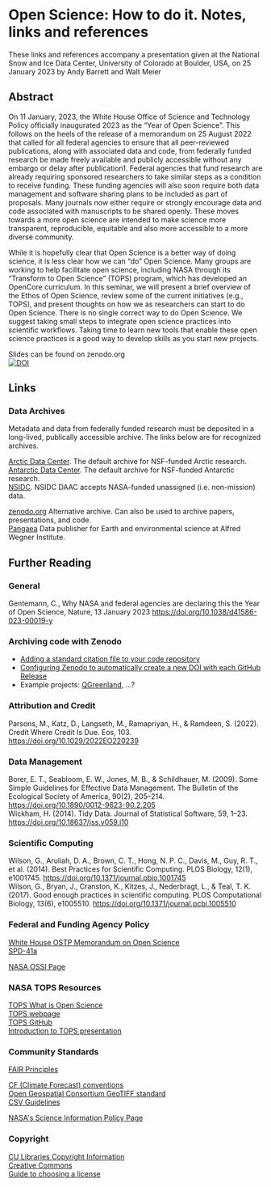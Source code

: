 # Open Science: How to do it.  Notes, links and references

These links and references accompany a presentation given at the National Snow and Ice Data Center, University of Colorado at Boulder, USA, on 25 January 2023 by Andy Barrett and Walt Meier

## Abstract

On 11 January, 2023, the White House Office of Science and Technology Policy officially inaugurated 2023 as the “Year of Open Science”. This follows on the heels of the release of a memorandum on 25 August 2022 that called for all federal agencies to ensure that all peer-reviewed publications, along with associated data and code, from federally funded research be made freely available and publicly accessible without any embargo or delay after publication1.  Federal agencies that fund research are already requiring sponsored researchers to take similar steps as a condition to receive funding.  These funding agencies will also soon require both data management and software sharing plans to be included as part of proposals.  Many journals now either require or strongly encourage data and code associated with manuscripts to be shared openly.  These moves towards a more open science are intended to make science more transparent, reproducible, equitable and also more accessible to a more diverse community.

While it is hopefully clear that Open Science is a better way of doing science, it is less clear how we can “do” Open Science.  Many groups are working to help facilitate open science, including NASA through its “Transform to Open Science” (TOPS) program, which has developed an OpenCore curriculum. In this seminar, we will present a brief overview of the Ethos of Open Science, review some of the current initiatives (e.g., TOPS), and present thoughts on how we as researchers can start to do Open Science.  There is no single correct way to do Open Science.  We suggest taking small steps to integrate open science practices into scientific workflows.  Taking time to learn new tools that enable these open science practices is a good way to develop skills as you start new projects.

Slides can be found on zenodo.org   
[![DOI](https://zenodo.org/badge/DOI/10.5281/zenodo.7570266.svg)](https://doi.org/10.5281/zenodo.7570265)

## Links
### Data Archives
Metadata and data from federally funded research must be deposited in a long-lived, publically accessible archive.  The links below are for recognized archives.  

[Arctic Data Center](https://arcticdata.io/submit/).  The default archive for NSF-funded Arctic research.  
[Antarctic Data Center](https://www.usap-dc.org/submit).  The default archive for NSF-funded Antarctic research.  
[NSIDC](https://nsidc.org/data/submit-data).  NSIDC DAAC accepts NASA-funded unassigned (i.e. non-mission) data.  

[zenodo.org](https://zenodo.org/)  Alternative archive.  Can also be used to archive papers, presentations, and code.     
[Pangaea](https://pangaea.de/about/)  Data publisher for Earth and environmental science at Alfred Wegner Institute.    


## Further Reading
### General
Gentemann, C., Why NASA and federal agencies are declaring this the Year of Open Science, Nature, 13 January 2023
https://doi.org/10.1038/d41586-023-00019-y

### Archiving code with Zenodo
* [Adding a standard citation file to your code repository](https://docs.github.com/en/repositories/managing-your-repositorys-settings-and-features/customizing-your-repository/about-citation-files)
* [Configuring Zenodo to automatically create a new DOI with each GitHub Release](https://docs.github.com/en/repositories/archiving-a-github-repository/referencing-and-citing-content)
* Example projects: [QGreenland](https://github.com/nsidc/qgreenland), ...?

### Attribution and Credit
Parsons, M., Katz, D., Langseth, M., Ramapriyan, H., & Ramdeen, S. (2022). Credit Where Credit Is Due. Eos, 103. https://doi.org/10.1029/2022EO220239  

### Data Management
Borer, E. T., Seabloom, E. W., Jones, M. B., & Schildhauer, M. (2009). Some Simple Guidelines for Effective Data Management. The Bulletin of the Ecological Society of America, 90(2), 205–214. https://doi.org/10.1890/0012-9623-90.2.205  
Wickham, H. (2014). Tidy Data. Journal of Statistical Software, 59, 1–23. https://doi.org/10.18637/jss.v059.i10  

### Scientific Computing
Wilson, G., Aruliah, D. A., Brown, C. T., Hong, N. P. C., Davis, M., Guy, R. T., et al. (2014). Best Practices for Scientific Computing. PLOS Biology, 12(1), e1001745. https://doi.org/10.1371/journal.pbio.1001745  
Wilson, G., Bryan, J., Cranston, K., Kitzes, J., Nederbragt, L., & Teal, T. K. (2017). Good enough practices in scientific computing. PLOS Computational Biology, 13(6), e1005510. https://doi.org/10.1371/journal.pcbi.1005510  

### Federal and Funding Agency Policy
[White House OSTP Memorandum on Open Science](https://www.whitehouse.gov/wp-content/uploads/2022/08/08-2022-OSTP-Public-Access-Memo.pdf)  
[SPD-41a](https://science.nasa.gov/science-red/s3fs-public/atoms/files/SMD-information-policy-SPD-41a.pdf)

[NASA OSSI Page](https://science.nasa.gov/open-science-overview)

### NASA TOPS Resources
[TOPS What is Open Science](https://nasa.github.io/Transform-to-Open-Science/what-is-open-science/)  
[TOPS webpage](https://nasa.github.io/Transform-to-Open-Science)  
[TOPS GitHub](https://github.com/nasa/Transform-to-Open-Science)  
[Introduction to TOPS presentation](https://doi.org/10.5281/zenodo.5621674)  

### Community Standards
[FAIR Principles](https://www.go-fair.org/fair-principles/)  

[CF (Climate Forecast) conventions](https://cfconventions.org/)  
[Open Geospatial Consortium GeoTIFF standard](https://www.ogc.org/standards/geotiff)  
[CSV Guidelines](https://www.rfc-editor.org/rfc/rfc4180)  

[NASA's Science Information Policy Page](https://science.nasa.gov/researchers/science-data/science-information-policy)  

### Copyright
[CU Libraries Copyright Information](https://www.colorado.edu/libraries/copyright-information)  
[Creative Commons](https://creativecommons.org/licenses/)  
[Guide to choosing a license](https://creativecommons.org/licenses/)  
